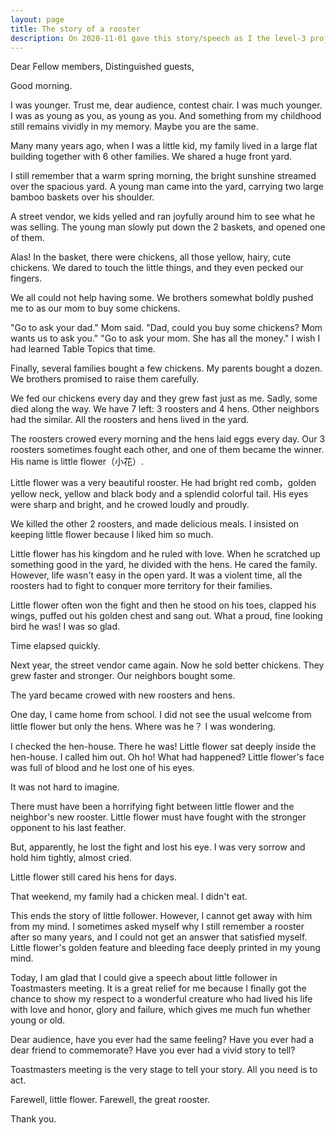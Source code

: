 ```yaml
---
layout: page
title: The story of a rooster
description: On 2020-11-01 gave this story/speech as I the level-3 project-3 of my Pathways in Yulife club of Toastmaster.
---
```



Dear Fellow members,
Distinguished guests,

Good morning.

I was younger. Trust me, dear audience, contest chair. I was much younger.
I was as young as you, as young as you. And something from my childhood
still remains vividly in my memory. Maybe you are the same.

Many many years ago, when I was a little kid, my family lived in a large
flat building together with 6 other families. We shared a huge front yard.

I still remember that a warm spring morning, the bright sunshine streamed
over the spacious yard. A young man came into the yard, carrying two large
bamboo baskets over his shoulder.

A street vendor, we kids yelled and ran joyfully around him to see what
he was selling. The young man slowly put down the 2 baskets, and opened
one of them.

Alas! In the basket, there were chickens, all those yellow, hairy, cute
chickens. We dared to touch the little things, and they even pecked our
fingers.

We all could not help having some. We brothers somewhat boldly pushed me to
as our mom to buy some chickens.

"Go to ask your dad." Mom said.
"Dad, could you buy some chickens? Mom wants us to ask you."
"Go to ask your mom. She has all the money."
I wish I had learned Table Topics that time.

Finally, several families bought a few chickens. My parents bought a dozen.
We brothers promised to raise them carefully.

We fed our chickens every day and they grew fast just as me. Sadly, some died
along the way. We have 7 left: 3 roosters and 4 hens. Other neighbors had the
similar. All the roosters and hens lived in the yard.

The roosters crowed every morning and the hens laid eggs every day. Our 3 roosters
sometimes fought each other, and one of them became the winner. His name is
little flower（小花）.

Little flower was a very beautiful rooster. He had bright red comb，golden yellow
neck, yellow and black body and a splendid colorful tail. His eyes were sharp and
bright, and he crowed loudly and proudly.

We killed the other 2 roosters, and made delicious meals. I insisted on keeping
little flower because I liked him so much.

Little flower has his kingdom and he ruled with love. When he scratched up something
good in the yard, he divided with the hens. He cared the family. However, life wasn't
easy in the open yard. It was a violent time, all the roosters had to fight to conquer
more territory for their families.

Little flower often won the fight and then he stood on his toes, clapped his wings,
puffed out his golden chest and sang out. What a proud, fine looking bird he was!
I was so glad.

Time elapsed quickly.

Next year, the street vendor came again. Now he sold better chickens. They grew faster
and stronger. Our neighbors bought some.

The yard became crowed with new roosters and hens.

One day, I came home from school. I did not see the usual welcome from little flower
but only the hens. Where was he？ I was wondering.

I checked the hen-house. There he was! Little flower sat deeply inside the hen-house.
I called him out. Oh ho! What had happened? Little flower's face was full of blood
and he lost one of his eyes.

It was not hard to imagine.

There must have been a horrifying fight between little flower and the neighbor's new
rooster. Little flower must have fought with the stronger opponent to his last feather.

But, apparently, he lost the fight and lost his eye. I was very sorrow and hold him
tightly, almost cried.

Little flower still cared his hens for days.

That weekend, my family had a chicken meal. I didn't eat.

This ends the story of little follower. However, I cannot get away with him from my
mind. I sometimes asked myself why I still remember a rooster after so many years,
and I could not get an answer that satisfied myself. Little flower's golden feature
and bleeding face deeply printed in my young mind.

Today, I am glad that I could give a speech about little follower in Toastmasters
meeting. It is a great relief for me because I finally got the chance to show my respect
to a wonderful creature who had lived his life with love and honor, glory and failure,
which gives me much fun whether young or old.

Dear audience, have you ever had the same feeling? Have you ever had a dear friend to
commemorate? Have you ever had a vivid story to tell?

Toastmasters meeting is the very stage to tell your story. All you need is to act.

Farewell, little flower. Farewell, the great rooster.

Thank you.